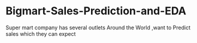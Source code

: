 # Bigmart-Sales-Prediction-and-EDA
Super mart company has several outlets Around the World ,want to Predict sales which they can expect
